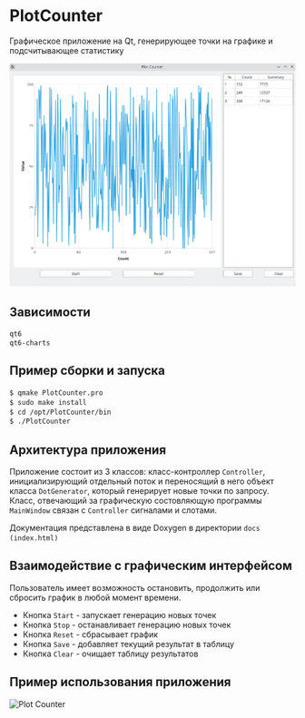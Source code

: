 # PlotCounter
Графическое приложение на Qt, генерирующее точки на графике и подсчитывающее статистику

![Plot Counter](PlotCounter.png "Plot Counter")

## Зависимости
```
qt6
qt6-charts
```

## Пример сборки и запуска
```bash
$ qmake PlotCounter.pro
$ sudo make install
$ cd /opt/PlotCounter/bin
$ ./PlotCounter
```

## Архитектура приложения

Приложение состоит из 3 классов: класс-контроллер `Controller`, инициализирующий отдельный поток и переносящий в него объект класса `DotGenerator`, который генерирует новые точки по запросу. Класс, отвечающий за графическую состовляющую программы `MainWindow` связан с `Controller` сигналами и слотами.

Документация представлена в виде Doxygen в директории `docs (index.html)`

## Взаимодействие с графическим интерфейсом

Пользователь имеет возможность остановить, продолжить или сбросить график в любой момент времени.

* Кнопка `Start` - запускает генерацию новых точек
* Кнопка `Stop` - останавливает генерацию новых точек
* Кнопка `Reset` - сбрасывает график
* Кнопка `Save` - добавляет текущий результат в таблицу
* Кнопка `Clear` - очищает таблицу результатов

## Пример использования приложения

![Plot Counter](PlotCounter.gif "Plot Counter")

